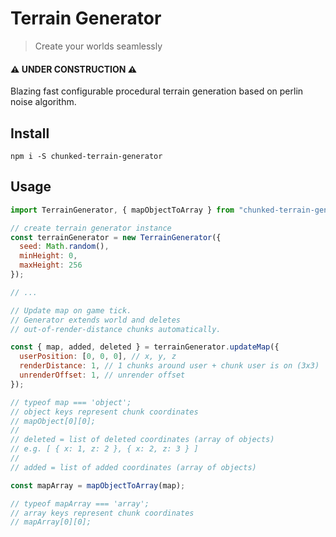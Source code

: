 # Terrain Generator

> Create your worlds seamlessly

#### ⚠️ **UNDER CONSTRUCTION** ⚠️

Blazing fast configurable procedural terrain generation based on perlin noise algorithm.

## Install

`npm i -S chunked-terrain-generator`

## Usage

```javascript
import TerrainGenerator, { mapObjectToArray } from "chunked-terrain-generator";

// create terrain generator instance
const terrainGenerator = new TerrainGenerator({
  seed: Math.random(),
  minHeight: 0,
  maxHeight: 256
});

// ...

// Update map on game tick.
// Generator extends world and deletes
// out-of-render-distance chunks automatically.

const { map, added, deleted } = terrainGenerator.updateMap({
  userPosition: [0, 0, 0], // x, y, z
  renderDistance: 1, // 1 chunks around user + chunk user is on (3x3)
  unrenderOffset: 1, // unrender offset
});

// typeof map === 'object';
// object keys represent chunk coordinates
// mapObject[0][0];
//
// deleted = list of deleted coordinates (array of objects)
// e.g. [ { x: 1, z: 2 }, { x: 2, z: 3 } ]
//
// added = list of added coordinates (array of objects)

const mapArray = mapObjectToArray(map);

// typeof mapArray === 'array';
// array keys represent chunk coordinates
// mapArray[0][0];
```
